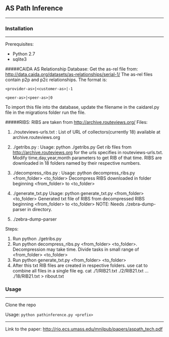 
## AS Path Inference


----------


### Installation

---------
Prerequisites:

 - Python 2.7
 - sqlite3

#####CAIDA AS Relationship Database:
Get the as-rel file from: http://data.caida.org/datasets/as-relationships/serial-1/
The as-rel files contain p2p and p2c relationships.  The format is:

    <provider-as>|<customer-as>|-1

    <peer-as>|<peer-as>|0

To import this file into the database, update the filename in the caidarel.py file in the migrations folder run the file. 


#####RIBS:
RIBS are taken from http://archive.routeviews.org/
Files:
1. ./routeviews-urls.txt : List of URL of collectors(currently 18) available at archive.routeviews.org

2. ./getribs.py : 
Usage: python ./getribs.py
Get rib files from http://archive.routeviews.org for the urls specifies in routeviews-urls.txt. 
Modify time,day,year,month parameters to get RIB of that time. 
RIBS are downloaded in 18 folders named by their respective numbers.

3. ./decompress_ribs.py :
Usage: python decompress_ribs.py <from_folder> <to_folder>
Decompress RIBS downloaded in folder beginning <from_folder>  to <to_folder>

4. ./generate_txt.py
Usage: python generate_txt.py <from_folder> <to_folder>
Generated txt file of RIBS from decompressed RIBS beginning <from_folder>  to <to_folder>
NOTE: Needs ./zebra-dump-parser in directory.

5. ./zebra-dump-parser

Steps:
1. Run python ./getribs.py
2. Run python decompress_ribs.py <from_folder> <to_folder>. Decompression may take time. Divide tasks in small range of 
<from_folder> <to_folder>
3. Run python generate_txt.py <from_folder> <to_folder>
4. After this txt RIB files are created in respective folders. use cat to combine all files in a single file
eg. cat ./1/RIB21.txt ./2/RIB21.txt ... ./18/RIB21.txt > ribout.txt

### Usage

---------
Clone the repo

Usage: `python pathinference.py <prefix>`



--------
Link to the paper: http://rio.ecs.umass.edu/mnilpub/papers/aspath_tech.pdf
